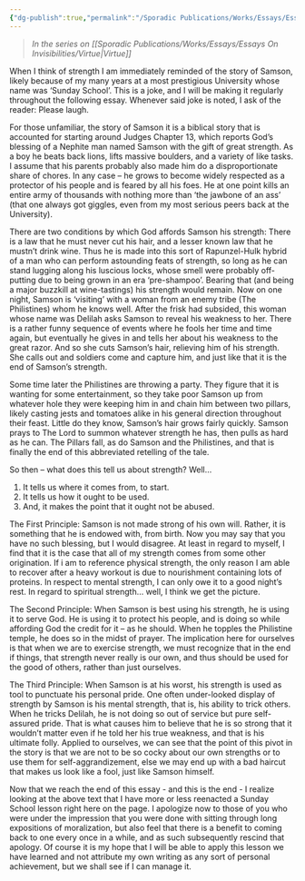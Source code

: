 ```yaml
---
{"dg-publish":true,"permalink":"/Sporadic Publications/Works/Essays/Essays On Invisibilities/Strength/"}
---
```


> *In the series on [[Sporadic Publications/Works/Essays/Essays On Invisibilities/Virtue\|Virtue]]*

When I think of strength I am immediately reminded of the story of Samson, likely because of my many years at a most prestigious University whose name was ‘Sunday School’. This is a joke, and I will be making it regularly throughout the following essay. Whenever said joke is noted, I ask of the reader: Please laugh.

For those unfamiliar, the story of Samson it is a biblical story that is accounted for starting around Judges Chapter 13, which reports God’s blessing of a Nephite man named Samson with the gift of great strength. As a boy he beats back lions, lifts massive boulders, and a variety of like tasks. I assume that his parents probably also made him do a disproportionate share of chores. In any case – he grows to become widely respected as a protector of his people and is feared by all his foes. He at one point kills an entire army of thousands with nothing more than ‘the jawbone of an ass’ (that one always got giggles, even from my most serious peers back at the University).

There are two conditions by which God affords Samson his strength: There is a law that he must never cut his hair, and a lesser known law that he mustn’t drink wine. Thus he is made into this sort of Rapunzel-Hulk hybrid of a man who can perform astounding feats of strength, so long as he can stand lugging along his luscious locks, whose smell were probably off-putting due to being grown in an era ‘pre-shampoo’. Bearing that (and being a major buzzkill at wine-tastings) his strength would remain.
Now on one night, Samson is ‘visiting’ with a woman from an enemy tribe (The Philistines) whom he knows well. After the frisk had subsided, this woman whose name was Delilah asks Samson to reveal his weakness to her. There is a rather funny sequence of events where he fools her time and time again, but eventually he gives in and tells her about his weakness to the great razor. And so she cuts Samson’s hair, relieving him of his strength. She calls out and soldiers come and capture him, and just like that it is the end of Samson’s strength.

Some time later the Philistines are throwing a party. They figure that it is wanting for some entertainment, so they take poor Samson up from whatever hole they were keeping him in and chain him between two pillars, likely casting jests and tomatoes alike in his general direction throughout their feast.
Little do they know, Samson’s hair grows fairly quickly.
Samson prays to The Lord to summon whatever strength he has, then pulls as hard as he can. The Pillars fall, as do Samson and the Philistines, and that is finally the end of this abbreviated retelling of the tale.

So then – what does this tell us about strength?
Well…
1. It tells us where it comes from, to start.
2. It tells us how it ought to be used.
3. And, it makes the point that it ought not be abused.

The First Principle:
Samson is not made strong of his own will. Rather, it is something that he is endowed with, from birth. Now you may say that you have no such blessing, but I would disagree. At least in regard to myself, I find that it is the case that all of my strength comes from some other origination. If i am to reference physical strength, the only reason I am able to recover after a heavy workout is due to nourishment containing lots of proteins. In respect to mental strength, I can only owe it to a good night’s rest. In regard to spiritual strength… well, I think we get the picture.

The Second Principle:
When Samson is best using his strength, he is using it to serve God. He is using it to protect his people, and is doing so while affording God the credit for it – as he should. When he topples the Philistine temple, he does so in the midst of prayer. The implication here for ourselves is that when we are to exercise strength, we must recognize that in the end if things, that strength never really is our own, and thus should be used for the good of others, rather than just ourselves.

The Third Principle:
When Samson is at his worst, his strength is used as tool to punctuate his personal pride. One often under-looked display of strength by Samson is his mental strength, that is, his ability to trick others. When he tricks Delilah, he is not doing so out of service but pure self-assured pride. That is what causes him to believe that he is so strong that it wouldn’t matter even if he told her his true weakness, and that is his ultimate folly. Applied to ourselves, we can see that the point of this pivot in the story is that we are not to be so cocky about our own strengths or to use them for self-aggrandizement, else we may end up with a bad haircut that makes us look like a fool, just like Samson himself.

Now that we reach the end of this essay - and this is the end - I realize looking at the above text that I have more or less reenacted a Sunday School lesson right here on the page. I apologize now to those of you who were under the impression that you were done with sitting through long expositions of moralization, but also feel that there is a benefit to coming back to one every once in a while, and as such subsequently rescind that apology. Of course it is my hope that I will be able to apply this lesson we have learned and not attribute my own writing as any sort of personal achievement, but we shall see if I can manage it.


<div class="page-break" style="page-break-before: always;"></div>

